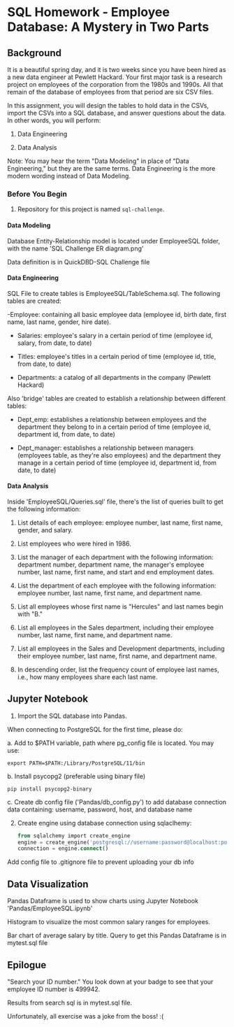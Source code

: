 # SQL Homework - Employee Database: A Mystery in Two Parts



## Background

It is a beautiful spring day, and it is two weeks since you have been hired as a new data engineer at Pewlett Hackard. Your first major task is a research project on employees of the corporation from the 1980s and 1990s. All that remain of the database of employees from that period are six CSV files.

In this assignment, you will design the tables to hold data in the CSVs, import the CSVs into a SQL database, and answer questions about the data. In other words, you will perform:

1. Data Engineering

3. Data Analysis

Note: You may hear the term "Data Modeling" in place of "Data Engineering," but they are the same terms. Data Engineering is the more modern wording instead of Data Modeling.

### Before You Begin

1. Repository for this project is named  `sql-challenge`. 


#### Data Modeling
Database Entity-Relationship model is located under EmployeeSQL folder, with the name 'SQL Challenge ER diagram.png'

Data definition is in QuickDBD-SQL Challenge file


#### Data Engineering

SQL File to create tables is EmployeeSQL/TableSchema.sql. The following tables are created:

-Employee: containing all basic employee data (employee id, birth date, first name, last name, gender, hire date).

- Salaries: employee's salary in a certain period of time (employee id, salary, from date, to date)

- Titles: employee's titles in a certain period of time (employee id, title, from date, to date)

- Departments: a catalog of all departments in the company (Pewlett Hackard)

Also 'bridge' tables are created to establish a relationship between different tables:

- Dept_emp: establishes a relationship between employees and the department they belong to in a certain period of time (employee id, department id, from date, to date)

- Dept_manager: establishes a relationship between managers (employees table, as they're also employees) and the department they manage in a certain period of time (employee id, department id, from date, to date)

#### Data Analysis

Inside 'EmployeeSQL/Queries.sql' file, there's the list of queries built to get the following information:

1. List details of each employee: employee number, last name, first name, gender, and salary.

2. List employees who were hired in 1986.

3. List the manager of each department with the following information: department number, department name, the manager's employee number, last name, first name, and start and end employment dates.

4. List the department of each employee with the following information: employee number, last name, first name, and department name.

5. List all employees whose first name is "Hercules" and last names begin with "B."

6. List all employees in the Sales department, including their employee number, last name, first name, and department name.

7. List all employees in the Sales and Development departments, including their employee number, last name, first name, and department name.

8. In descending order, list the frequency count of employee last names, i.e., how many employees share each last name.

## Jupyter Notebook


1. Import the SQL database into Pandas.

When connecting to PostgreSQL for the first time, please do:

a. Add to $PATH variable, path where pg_config file is located. You may use:

	export PATH=$PATH:/Library/PostgreSQL/11/bin

b. Install psycopg2 (preferable using binary file)
	
	pip install psycopg2-binary	

c. Create db config file ('Pandas/db_config.py') to add database connection data containing: username, password, host,  and database name


2. Create engine using database connection using sqlaclhemy:

   ```sql
   from sqlalchemy import create_engine
   engine = create_engine('postgresql://username:password@localhost:port/db_name')
   connection = engine.connect()
   ```

Add config file to .gitignore file to prevent uploading your db info

## Data Visualization

Pandas Dataframe is used to show charts using Jupyter Notebook 'Pandas/EmployeeSQL.ipynb'

Histogram to visualize the most common salary ranges for employees.

Bar chart of average salary by title.
 	Query to get this Pandas Dataframe is in mytest.sql file

## Epilogue

 "Search your ID number." You look down at your badge to see that your employee ID number is 499942.

Results from search sql is in mytest.sql file. 

Unfortunately, all exercise was a joke from the boss! :(


